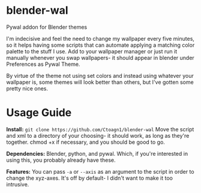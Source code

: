 # blender-wal
Pywal addon for Blender themes

  I'm indecisive and feel the need to change my wallpaper every five minutes, so it helps having some scripts that can automate applying a matching color palette to the stuff I use. Add to your wallpaper manager or just run it manually whenever you swap wallpapers- it should appear in blender under Preferences as Pywal Theme.

By virtue of the theme not using set colors and instead using whatever your wallpaper is, some themes will look better than others, but I've gotten some pretty nice ones.

# Usage Guide

**Install:**  `git clone https://github.com/Ctoagn1/blender-wal`
Move the script and xml to a directory of your choosing- it should work, as long as they're together. chmod +x if necessary, and you should be good to go.

**Dependencies:**  Blender, python, and pywal. Which, if you're interested in using this, you probably already have these.

**Features:** You can pass `-a` or `--axis` as an argument to the script in order to change the xyz-axes. It's off by default- I didn't want to make it too intrusive. 
